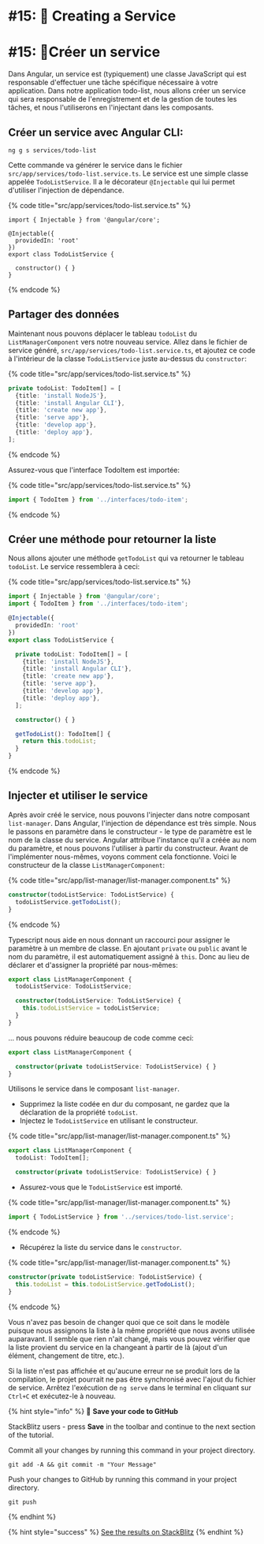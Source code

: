 # #15: 🔋 Creating a Service
# #15: 🔋Créer un service

Dans Angular, un service est (typiquement) une classe JavaScript qui est responsable d'effectuer une tâche spécifique nécessaire à votre application. Dans notre application todo-list, nous allons créer un service qui sera responsable de l'enregistrement et de la gestion de toutes les tâches, et nous l'utiliserons en l'injectant dans les composants.

## Créer un service avec Angular CLI:

```
ng g s services/todo-list
```

Cette commande va générer le service dans le fichier `src/app/services/todo-list.service.ts`. Le service est une simple classe appelée `TodoListService`. Il a le décorateur `@Injectable` qui lui permet d'utiliser l'injection de dépendance.

{% code title="src/app/services/todo-list.service.ts" %}
```
import { Injectable } from '@angular/core';

@Injectable({
  providedIn: 'root'
})
export class TodoListService {

  constructor() { }
}
```
{% endcode %}

## Partager des données

Maintenant nous pouvons déplacer le tableau `todoList` du `ListManagerComponent` vers notre nouveau service. Allez dans le fichier de service généré, `src/app/services/todo-list.service.ts`, et ajoutez ce code à l'intérieur de la classe `TodoListService` juste au-dessus du `constructor`:

{% code title="src/app/services/todo-list.service.ts" %}
```typescript
private todoList: TodoItem[] = [
  {title: 'install NodeJS'},
  {title: 'install Angular CLI'},
  {title: 'create new app'},
  {title: 'serve app'},
  {title: 'develop app'},
  {title: 'deploy app'},
];
```
{% endcode %}

Assurez-vous que l'interface TodoItem est importée:

{% code title="src/app/services/todo-list.service.ts" %}
```typescript
import { TodoItem } from '../interfaces/todo-item';
```
{% endcode %}

## Créer une méthode pour retourner la liste

Nous allons ajouter une méthode `getTodoList` qui va retourner le tableau `todoList`. Le service ressemblera à ceci:

{% code title="src/app/services/todo-list.service.ts" %}
```typescript
import { Injectable } from '@angular/core';
import { TodoItem } from '../interfaces/todo-item';

@Injectable({
  providedIn: 'root'
})
export class TodoListService {

  private todoList: TodoItem[] = [
    {title: 'install NodeJS'},
    {title: 'install Angular CLI'},
    {title: 'create new app'},
    {title: 'serve app'},
    {title: 'develop app'},
    {title: 'deploy app'},
  ];

  constructor() { }

  getTodoList(): TodoItem[] {
    return this.todoList;
  }
}
```
{% endcode %}

## Injecter et utiliser le service

Après avoir créé le service, nous pouvons l'injecter dans notre composant `list-manager`. Dans Angular, l'injection de dépendance est très simple. Nous le passons en paramètre dans le constructeur - le type de paramètre est le nom de la classe du service. Angular attribue l'instance qu'il a créée au nom du paramètre, et nous pouvons l'utiliser à partir du constructeur. Avant de l'implémenter nous-mêmes, voyons comment cela fonctionne. Voici le constructeur de la classe `ListManagerComponent`:

{% code title="src/app/list-manager/list-manager.component.ts" %}
```typescript
constructor(todoListService: TodoListService) {
  todoListService.getTodoList();
}
```
{% endcode %}

Typescript nous aide en nous donnant un raccourci pour assigner le paramètre à un membre de classe. En ajoutant `private` ou `public` avant le nom du paramètre, il est automatiquement assigné à `this`. Donc au lieu de déclarer et d'assigner la propriété par nous-mêmes:

```typescript
export class ListManagerComponent {
  todoListService: TodoListService;

  constructor(todoListService: TodoListService) { 
    this.todoListService = todoListService;
  }
}
```

... nous pouvons réduire beaucoup de code comme ceci:

```typescript
export class ListManagerComponent {

  constructor(private todoListService: TodoListService) { }
}
```

Utilisons le service dans le composant `list-manager`.

* Supprimez la liste codée en dur du composant, ne gardez que la déclaration de la propriété `todoList`.
* Injectez le `TodoListService` en utilisant le constructeur.&#x20;

{% code title="src/app/list-manager/list-manager.component.ts" %}

```typescript
export class ListManagerComponent {
  todoList: TodoItem[];

  constructor(private todoListService: TodoListService) { }
```

* Assurez-vous que le `TodoListService` est importé.

{% code title="src/app/list-manager/list-manager.component.ts" %}
```typescript
import { TodoListService } from '../services/todo-list.service';
```
{% endcode %}

* Récupérez la liste du service dans le `constructor`.

{% code title="src/app/list-manager/list-manager.component.ts" %}
```typescript
constructor(private todoListService: TodoListService) {
  this.todoList = this.todoListService.getTodoList();
}
```
{% endcode %}

Vous n'avez pas besoin de changer quoi que ce soit dans le modèle puisque nous assignons la liste à la même propriété que nous avons utilisée auparavant. Il semble que rien n'ait changé, mais vous pouvez vérifier que la liste provient du service en la changeant à partir de là (ajout d'un élément, changement de titre, etc.).

Si la liste n'est pas affichée et qu'aucune erreur ne se produit lors de la compilation, le projet pourrait ne pas être synchronisé avec l'ajout du fichier de service. Arrêtez l'exécution de `ng serve` dans le terminal en cliquant sur `Ctrl+C` et exécutez-le à nouveau.&#x20;

{% hint style="info" %}
💾 **Save your code to GitHub**

StackBlitz users - press **Save** in the toolbar and continue to the next section of the tutorial.

Commit all your changes by running this command in your project directory.

```
git add -A && git commit -m "Your Message"
```

Push your changes to GitHub by running this command in your project directory.

```
git push
```
{% endhint %}

{% hint style="success" %}
[See the results on StackBlitz](https://stackblitz.com/github/ng-girls/todo-list-tutorial/tree/master/examples/0\_15-creating-a-service)
{% endhint %}
